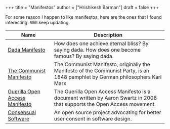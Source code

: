 +++
title = "Manifestos"
author = ["Hrishikesh Barman"]
draft = false
+++

For some reason I happen to like manifestos, here are the ones that I found interesting. Will keep updating.

| Name                                                                                           | Description                                                                                                                    |
|------------------------------------------------------------------------------------------------|--------------------------------------------------------------------------------------------------------------------------------|
| [Dada Manifesto](https://en.wikipedia.org/wiki/Dada_Manifesto)                                 | How does one achieve eternal bliss? By saying dada. How does one become famous? By saying dada.                                |
| [The Communist Manifesto](https://en.wikipedia.org/wiki/The_Communist_Manifesto)               | The Communist Manifesto, originally the Manifesto of the Communist Party, is an 1848 pamphlet by German philosophers Karl Marx |
| [Guerilla Open Access Manifesto](https://en.wikipedia.org/wiki/Guerilla_Open_Access_Manifesto) | The Guerilla Open Access Manifesto is a document written by Aaron Swartz in 2008 that supports the Open Access movement.       |
| [Consensual Software](https://consensualsoftware.com/)                                         | An open source project advocating for better user consent in software design.                                                  |
